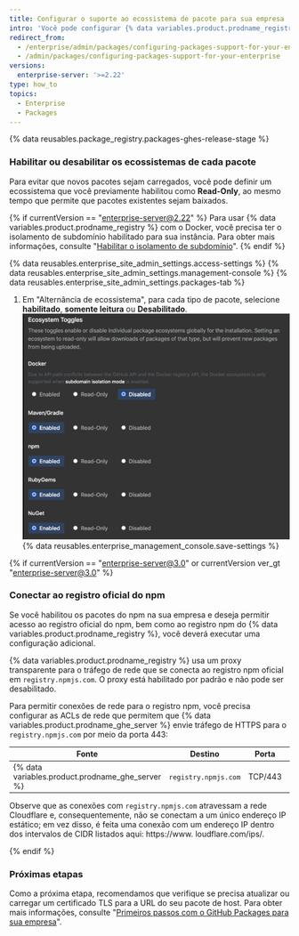 ```yaml
---
title: Configurar o suporte ao ecossistema de pacote para sua empresa
intro: 'Você pode configurar {% data variables.product.prodname_registry %} para a sua empresa habilitando ou desabilitando globalmente os ecossistemas de pacotes individuais na sua empresa, incluindo Docker, RubyGems, npm, Apache Maven, Gradle ou NuGet. Conheça outros requisitos de configuração para dar suporte aos ecossistemas de pacote específicos.'
redirect_from:
  - /enterprise/admin/packages/configuring-packages-support-for-your-enterprise
  - /admin/packages/configuring-packages-support-for-your-enterprise
versions:
  enterprise-server: '>=2.22'
type: how_to
topics:
  - Enterprise
  - Packages
---
```


{% data reusables.package_registry.packages-ghes-release-stage %}

### Habilitar ou desabilitar os ecossistemas de cada pacote

Para evitar que novos pacotes sejam carregados, você pode definir um ecossistema que você previamente habilitou como **Read-Only**, ao mesmo tempo que permite que pacotes existentes sejam baixados.

{% if currentVersion == "enterprise-server@2.22" %}
Para usar
{% data variables.product.prodname_registry %} com o Docker, você precisa ter o isolamento de subdomínio habilitado para sua instância. Para obter mais informações, consulte "[Habilitar o isolamento de subdomínio](/enterprise/admin/configuration/enabling-subdomain-isolation)".
{% endif %}

{% data reusables.enterprise_site_admin_settings.access-settings %}
{% data reusables.enterprise_site_admin_settings.management-console %}
{% data reusables.enterprise_site_admin_settings.packages-tab %}
1. Em "Alternância de ecossistema", para cada tipo de pacote, selecione **habilitado**, **somente leitura** ou **Desabilitado**. ![Alternância de ecossistemas](/assets/images/enterprise/site-admin-settings/ecosystem-toggles.png)
{% data reusables.enterprise_management_console.save-settings %}

{% if currentVersion == "enterprise-server@3.0" or currentVersion ver_gt "enterprise-server@3.0" %}
### Conectar ao registro oficial do npm

Se você habilitou os pacotes do npm na sua empresa e deseja permitir acesso ao registro oficial do npm, bem como ao registro npm do {% data variables.product.prodname_registry %}, você deverá executar uma configuração adicional.

{% data variables.product.prodname_registry %} usa um proxy transparente para o tráfego de rede que se conecta ao registro npm oficial em `registry.npmjs.com`. O proxy está habilitado por padrão e não pode ser desabilitado.

Para permitir conexões de rede para o registro npm, você precisa configurar as ACLs de rede que permitem que {% data variables.product.prodname_ghe_server %} envie tráfego de HTTPS para o `registry.npmjs.com` por meio da porta 443:

| Fonte                                              | Destino              | Porta   | Tipo  |
| -------------------------------------------------- | -------------------- | ------- | ----- |
| {% data variables.product.prodname_ghe_server %} | `registry.npmjs.com` | TCP/443 | HTTPS |

Observe que as conexões com `registry.npmjs.com` atravessam a rede Cloudflare e, consequentemente, não se conectam a um único endereço IP estático; em vez disso, é feita uma conexão com um endereço IP dentro dos intervalos de CIDR listados aqui: https://www. loudflare.com/ips/.

{% endif %}

### Próximas etapas

Como a próxima etapa, recomendamos que verifique se precisa atualizar ou carregar um certificado TLS para a URL do seu pacote de host. Para obter mais informações, consulte "[Primeiros passos com o GitHub Packages para sua empresa](/admin/packages/getting-started-with-github-packages-for-your-enterprise)".
